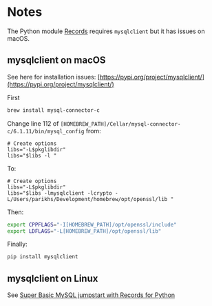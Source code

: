 # Notes

The Python module [Records](https://github.com/kennethreitz/records) requires `mysqlclient` but it has issues on macOS.

## mysqlclient on macOS

See here for installation issues: [https://pypi.org/project/mysqlclient/](https://pypi.org/project/mysqlclient/)

First
```bash
brew install mysql-connector-c
```

Change line 112 of `[HOMEBREW_PATH]/Cellar/mysql-connector-c/6.1.11/bin/mysql_config` from:

```
# Create options
libs="-L$pkglibdir"
libs="$libs -l "
```

To:

```
# Create options
libs="-L$pkglibdir"
libs="$libs -lmysqlclient -lcrypto -L/Users/parikhs/Development/homebrew/opt/openssl/lib "
```

Then:

```bash
export CPPFLAGS="-I[HOMEBREW_PATH]/opt/openssl/include"
export LDFLAGS="-L[HOMEBREW_PATH]/opt/openssl/lib"
```

Finally:

```bash
pip install mysqlclient
```

## mysqlclient on Linux

See [Super Basic MySQL jumpstart with Records for Python](https://medium.com/emoney-engineering/super-basic-mysql-with-records-for-python-83e39c408ba6)